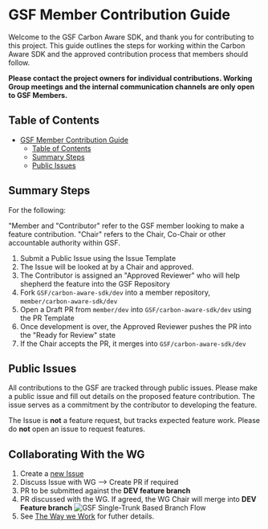 # GSF Member Contribution Guide

Welcome to the GSF Carbon Aware SDK, and thank you for contributing to this project. This guide outlines the steps for working within the Carbon Aware SDK and the approved contribution process that members should follow.

**Please contact the project owners for individual contributions. Working Group meetings and the internal communication channels are only open to GSF Members.**

## Table of Contents

- [GSF Member Contribution Guide](#gsf-member-contribution-guide)
  - [Table of Contents](#table-of-contents)
  - [Summary Steps](#summary-steps)
  - [Public Issues](#public-issues)

## Summary Steps

For the following:

"Member and "Contributor" refer to the GSF member looking to make a feature contribution.
"Chair" refers to the Chair, Co-Chair or other accountable authority within GSF.

1. Submit a Public Issue using the Issue Template
2. The Issue will be looked at by a Chair and approved.
3. The Contributor is assigned an "Approved Reviewer" who will help shepherd the feature into the GSF Repository
4. Fork `GSF/carbon-aware-sdk/dev` into a member repository, `member/carbon-aware-sdk/dev`
5. Open a Draft PR from `member/dev` into `GSF/carbon-aware-sdk/dev` using the PR Template
6. Once development is over, the Approved Reviewer pushes the PR into the "Ready for Review" state
7. If the Chair accepts the PR, it merges into `GSF/carbon-aware-sdk/dev`

## Public Issues

All contributions to the GSF are tracked through public issues. Please make a public issue and fill out details on the proposed feature contribution. The issue serves as a commitment by the contributor to developing the feature. 

The Issue is **not** a feature request, but tracks expected feature work. Please do **not** open an issue to request features.

## Collaborating With the WG

1. Create a [new Issue](https://github.com/Green-Software-Foundation/standards_wg/issues/new)
2. Discuss Issue with WG --> Create PR if required
3. PR to be submitted against the **DEV feature branch**
4. PR discussed with the WG. If agreed, the WG Chair will merge into **DEV Feature branch**
![GSF Single-Trunk Based Branch Flow](/docs/images/single-trunk-branch.svg)
5. See [The Way we Work](https://github.com/Green-Software-Foundation/standards_wg/blob/main/the_way_we_work.md) for futher details.

